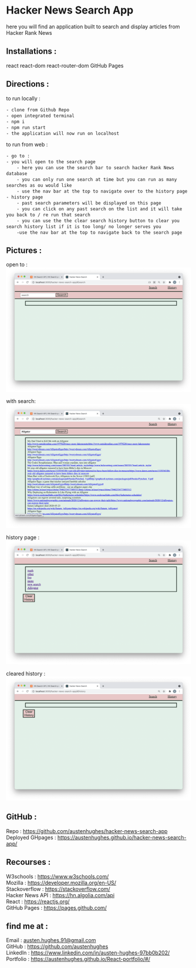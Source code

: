# Hacker News Search App 

here you will find an application built to search and display articles from Hacker Rank News

## Installations : 

react 
react-dom
react-router-dom
GitHub Pages

## Directions :

to run locally :

    - clone from Github Repo
    - open integrated terminal
    - npm i 
    - npm run start 
    - the application will now run on localhost

to run from web : 

    - go to : 
    - you will open to the search page 
        - here you can use the search bar to search hacker Rank News database 
        - you can only run one search at time but you can run as many searches as ou would like
        - use the nav bar at the top to navigate over to the history page 
    - history page 
        - past search parameters will be displayed on this page 
        - you can click on any past search on the list and it will take you back to / re run that search 
        - you can use the the clear search history button to clear you search history list if it is too long/ no longer serves you 
        -use the nav bar at the top to navigate back to the search page 

## Pictures : 

open to :
![](src/picsForReadMe/blankSearch.png) 

with search: 
![](src/picsForReadMe/search.png)

history page :
![](src/picsForReadMe/history.png)

cleared history : 
![](src/picsForReadMe/clearedHistory.png)

## GitHub :

Repo : https://github.com/austenhughes/hacker-news-search-app
Deployed GHpages : https://austenhughes.github.io/hacker-news-search-app/

## Recourses : 

W3schools : https://www.w3schools.com/ <br />
Mozilla : https://developer.mozilla.org/en-US/ <br />
Stackoverflow : https://stackoverflow.com/ <br />
Hacker News API : https://hn.algolia.com/api <br />
React : https://reactjs.org/ <br />
GitHub Pages : https://pages.github.com/

## find me at : 

Email : austen.hughes.91@gmail.com
<br/>
GitHub : https://github.com/austenhughes
<br/>
LinkedIn : https://www.linkedin.com/in/austen-hughes-97bb0b202/ 
<br/>
Portfolio : https://austenhughes.github.io/React-portfolio/#/




